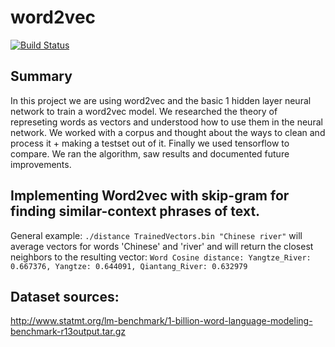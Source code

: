 # word2vec
[![Build Status](https://travis-ci.org/look4regev/word2vec.svg?branch=master)](https://travis-ci.org/look4regev/word2vec)

## Summary
In this project we are using word2vec and the basic 1 hidden layer neural network to train 
a word2vec model. We researched the theory of represeting words as vectors and understood how
to use them in the neural network. We worked with a corpus and thought about the ways to 
clean and process it + making a testset out of it. Finally we used tensorflow to compare.
We ran the algorithm, saw results and documented future improvements.

## Implementing Word2vec with skip-gram for finding similar-context phrases of text.
General example: `./distance TrainedVectors.bin "Chinese river"` will average vectors for words 'Chinese' and 'river' and will return the closest neighbors to the resulting vector:
`Word Cosine distance: Yangtze_River: 0.667376, Yangtze: 0.644091, Qiantang_River: 0.632979`

## Dataset sources:
http://www.statmt.org/lm-benchmark/1-billion-word-language-modeling-benchmark-r13output.tar.gz
